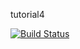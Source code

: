 tutorial4

[![Build Status](https://travis-ci.org/freerangechicken0/tutorial4.svg?branch=master)](https://travis-ci.org/freerangechicken0/tutorial4)